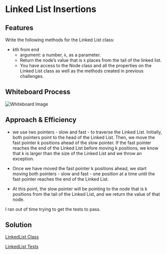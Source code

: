 # Linked List Insertions

## Features

Write the following methods for the Linked List class:

- kth from end
  - argument: a number, `k`, as a parameter.
  - Return the node’s value that is `k` places from the tail of the linked list.
  - You have access to the Node class and all the properties on the Linked List class as well as the methods created in previous challenges.


## Whiteboard Process

![Whiteboard Image]()

## Approach & Efficiency

 - we use two pointers - slow and fast - to traverse the Linked List. Initially, both pointers point to the head of the Linked List.
   Then, we move the fast pointer k positions ahead of the slow pointer.
   If the fast pointer reaches the end of the Linked List before moving k positions,
   we know that k is larger than the size of the Linked List and we throw an exception.

- Once we have moved the fast pointer k positions ahead, we start moving both pointers - slow and fast - one position at a time until the fast pointer reaches the end of the Linked List.
- At this point, the slow pointer will be pointing to the node that is k positions from the tail of the Linked List, and we return the value of that node.

I ran out of time trying to get the tests to pass.

## Solution

[LinkedList Class](lib/src/main/java/datastructures/linkedlist/LinkedList.java)

[LinkedList Tests](lib/src/test/java/datastructures/linkedlist/LinkedListTest.java)
